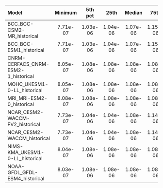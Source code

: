 Model | Minimum | 5th pct | 25th | Median | 75th | 95th pct | Maximum
 :-- |  :--:  |  :--:  |  :--:  |  :--:  |  :--:  |  :--:  |  :--: 
BCC_BCC-CSM2-MR_historical |  7.71e-07 |  1.03e-06 |  1.04e-06 |  1.07e-06 |  1.15e-06 |  1.15e-06 |  1.93e-06
BCC_BCC-ESM1_historical |  7.71e-07 |  1.03e-06 |  1.04e-06 |  1.07e-06 |  1.15e-06 |  1.15e-06 |  1.93e-06
CNRM-CERFACS_CNRM-ESM2-1_historical |  8.05e-07 |  1.08e-06 |  1.08e-06 |  1.08e-06 |  1.08e-06 |  1.08e-06 |  1.83e-06
MOHC_UKESM1-0-LL_historical |  8.05e-07 |  1.08e-06 |  1.08e-06 |  1.08e-06 |  1.08e-06 |  1.08e-06 |  1.83e-06
MRI_MRI-ESM2-0_historical |  8.08e-07 |  1.08e-06 |  1.08e-06 |  1.08e-06 |  1.08e-06 |  1.08e-06 |  1.84e-06
NCAR_CESM2-WACCM-FV2_historical |  7.73e-07 |  1.04e-06 |  1.04e-06 |  1.08e-06 |  1.14e-06 |  1.15e-06 |  1.93e-06
NCAR_CESM2-WACCM_historical |  7.73e-07 |  1.04e-06 |  1.04e-06 |  1.08e-06 |  1.14e-06 |  1.15e-06 |  1.93e-06
NIMS-KMA_UKESM1-0-LL_historical |  8.04e-07 |  1.08e-06 |  1.08e-06 |  1.08e-06 |  1.08e-06 |  1.08e-06 |  1.83e-06
NOAA-GFDL_GFDL-ESM4_historical |  8.03e-07 |  1.08e-06 |  1.08e-06 |  1.08e-06 |  1.08e-06 |  1.08e-06 |  1.84e-06
